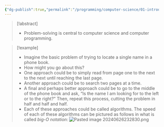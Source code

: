 ```yaml
---
{"dg-publish":true,"permalink":"/programming/computer-science/01-introduction/002-algorithm/","tags":["computerscience","cs50","c_lang"]}
---
```


> [!abstract]
> -   Problem-solving is central to computer science and computer programming.

>[!example]
>-   Imagine the basic problem of trying to locate a single name in a phone book.
>- How might you go about this?
>- One approach could be to simply read from page one to the next to the next until reaching the last page.
>- Another approach could be to search two pages at a time.
>- A final and perhaps better approach could be to go to the middle of the phone book and ask, “Is the name I am looking for to the left or to the right?” Then, repeat this process, cutting the problem in half and half and half.
>- Each of these approaches could be called algorithms. The speed of each of these algorithms can be pictured as follows in what is called _big-O notation_:
>![Pasted image 20240626232830.png](/img/user/PROGRAMMING/Computer%20Science/01%20Introduction/attachments/Pasted%20image%2020240626232830.png)

